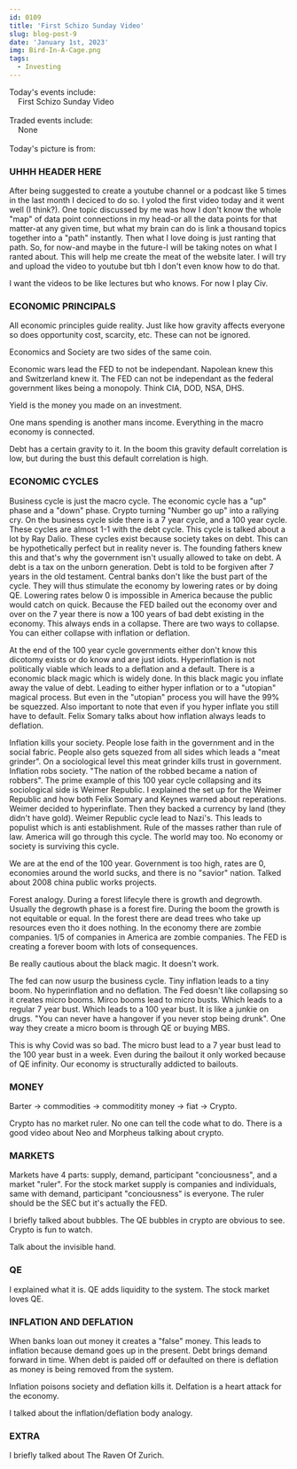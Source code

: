 ```yaml
---
id: 0109
title: 'First Schizo Sunday Video'
slug: blog-post-9
date: 'January 1st, 2023'
img: Bird-In-A-Cage.png
tags:
  - Investing
---
```


Today's events include:<br>
&nbsp;&nbsp;&nbsp;&nbsp;First Schizo Sunday Video
<br><br>
Traded events include:<br>
&nbsp;&nbsp;&nbsp;&nbsp;None
<br><br>
Today's picture is from:

<!--more-->


### UHHH HEADER HERE

After being suggested to create a youtube channel or a podcast like 5 times in the last month I deciced to do so. I yolod the first video today and it went well (I think?). One topic discussed by me was how I don't know the whole "map" of data point connections in my head-or all the data points for that matter-at any given time, but what my brain can do is link a thousand topics together into a "path" instantly. Then what I love doing is just ranting that path. So, for now-and maybe in the future-I will be taking notes on what I ranted about. This will help me create the meat of the website later. I will try and upload the video to youtube but tbh I don't even know how to do that. 

I want the videos to be like lectures but who knows. For now I play Civ. 


### ECONOMIC PRINCIPALS

All economic principles guide reality. Just like how gravity affects everyone so does opportunity cost, scarcity, etc. These can not be ignored.

Economics and Society are two sides of the same coin. 

Economic wars lead the FED to not be independant. Napolean knew this and Switzerland knew it. The FED can not be independant as the federal government likes being a monopoly. Think CIA, DOD, NSA, DHS.

Yield is the money you made on an investment. 

One mans spending is another mans income. Everything in the macro economy is connected.

Debt has a certain gravity to it. In the boom this gravity default correlation is low, but during the bust this default correlation is high. 


### ECONOMIC CYCLES

Business cycle is just the macro cycle. The economic cycle has a "up" phase and a "down" phase. Crypto turning "Number go up" into a rallying cry. On the business cycle side there is a 7 year cycle, and a 100 year cycle. These cycles are almost 1-1 with the debt cycle. This cycle is talked about a lot by Ray Dalio. These cycles exist because society takes on debt. This can be hypothetically perfect but in reality never is. The founding fathers knew this and that's why the government isn't usually allowed to take on debt. A debt is a tax on the unborn generation. Debt is told to be forgiven after 7 years in the old testament. Central banks don't like the bust part of the cycle. They will thus stimulate the economy by lowering rates or by doing QE. Lowering rates below 0 is impossible in America because the public would catch on quick. Because the FED bailed out the economy over and over on the 7 year there is now a 100 years of bad debt existing in the economy. This always ends in a collapse. There are two ways to collapse. You can either collapse with inflation or deflation. 

At the end of the 100 year cycle governments either don't know this dicotomy exists or do know and are just idiots. Hyperinflation is not politically viable which leads to a deflation and a default. There is a economic black magic which is widely done. In this black magic you inflate away the value of debt. Leading to either hyper inflation or to a "utopian" magical process. But even in the "utopian" process you will have the 99% be squezzed. Also important to note that even if you hyper inflate you still have to default. Felix Somary talks about how inflation always leads to deflation. 

Inflation kills your society. People lose faith in the government and in the social fabric. People also gets squezed from all sides which leads a "meat grinder". On a sociological level this meat grinder kills trust in government. Inflation robs society. "The nation of the robbed became a nation of robbers". The prime example of this 100 year cycle collapsing and its sociological side is Weimer Republic. I explained the set up for the Weimer Republic and how both Felix Somary and Keynes warned about reperations. Weimer decided to hyperinflate. Then they backed a currency by land (they didn't have gold). Weimer Republic cycle lead to Nazi's. This leads to populist which is anti establishment. Rule of the masses rather than rule of law. America will go through this cycle. The world may too. No economy or society is surviving this cycle. 

We are at the end of the 100 year. Government is too high, rates are 0, economies around the world sucks, and there is no "savior" nation. Talked about 2008 china public works projects. 

Forest analogy. During a forest lifecyle there is growth and degrowth. Usually the degrowth phase is a forest fire. During the boom the growth is not equitable or equal. In the forest there are dead trees who take up resources even tho it does nothing. In the economy there are zombie companies. 1/5 of companies in America are zombie companies. The FED is creating a forever boom with lots of consequences. 

Be really cautious about the black magic. It doesn't work. 

The fed can now usurp the business cycle. Tiny inflation leads to a tiny boom. No hyperinflation and no deflation. The Fed doesn't like collapsing so it creates micro booms. Mirco booms lead to micro busts. Which leads to a regular 7 year bust. Which leads to a 100 year bust. It is like a junkie on drugs. "You can never have a hangover if you never stop being drunk". One way they create a micro boom is through QE or buying MBS. 

This is why Covid was so bad. The micro bust lead to a 7 year bust lead to the 100 year bust in a week. Even during the bailout it only worked because of QE infinity. Our economy is structurally addicted to bailouts. 


### MONEY

Barter -> commodities -> commoditity money -> fiat -> Crypto. 

Crypto has no market ruler. No one can tell the code what to do. There is a good video about Neo and Morpheus talking about crypto. 


### MARKETS

Markets have 4 parts: supply, demand, participant "conciousness", and a market "ruler". For the stock market supply is companies and individuals, same with demand, participant "conciousness" is everyone. The ruler should be the SEC but it's actually the FED.

I briefly talked about bubbles. The QE bubbles in crypto are obvious to see. Crypto is fun to watch. 


Talk about the invisible hand. 

### QE
I explained what it is. QE adds liquidity to the system. The stock market loves QE. 


### INFLATION AND DEFLATION

When banks loan out money it creates a "false" money. This leads to inflation because demand goes up in the present. Debt brings demand forward in time. When debt is paided off or defaulted on there is deflation as money is being removed from the system. 

Inflation poisons society and deflation kills it. Delfation is a heart attack for the economy. 

I talked about the inflation/deflation body analogy.

### EXTRA

I briefly talked about The Raven Of Zurich. 